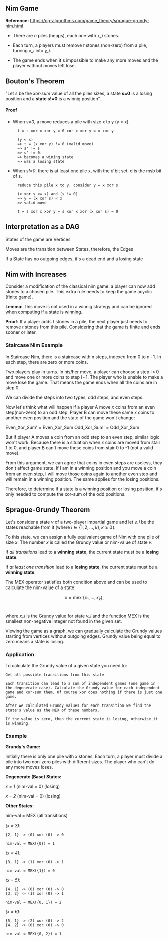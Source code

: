 ## Nim Game

**Reference:** https://cp-algorithms.com/game_theory/sprague-grundy-nim.html

- There are *n* piles (heaps), each one with *x_i* stones. 

- Each turn, a players must remove *t* stones (non-zero) from a pile, turning *x_i* into *y_i*. 

- The game ends when it's impossible to make any more moves and the player without moves left lose.

## Bouton's Theorem

"Let *s* be the *xor-sum* value of all the piles sizes, a state **s=0** is a losing position and a **state s!=0** is a winnig position".

#### Proof

- When *s=0*, a move reduces a pile with size x to y (y < x). 

        t = s xor x xor y = 0 xor x xor y = x xor y
    
        (y < x) 
        => t = (x xor y) != 0 (valid move)
        => s' != s 
        => s' != 0. 
        => becomes a wining state
        => was a losing state

- When *s!=0*, there is at least one pile x, with the *d* bit set. d is the msb bit of s.

        reduce this pile x to y, consider y = x xor s

        (x xor s <= x) and (s != 0)
        => y = (x xor s) < x
        => valid move

        t = s xor x xor y = s xor x xor (x xor s) = 0

## Interpretation as a DAG

States of the game are Vertices

Moves are the transition between States, therefore, the Edges

If a State has no outgoing edges, it's a dead end and a losing state

## Nim with Increases

Consider a modification of the classical nim game: a player can now add stones to a chosen pile. This extra rule needs to keep the game acyclic (finite game).

**Lemma:** This move is not used in a winnig strategy and can be ignored when computing if a state is winning.

**Proof:** If a player adds *t* stones in a pile, the next player just needs to remove *t* stones from this pile. Considering that the game is finite and ends sooner or later.

### Staircase Nim Example

In Staircase Nim, there is a staircase with n steps, indexed from 0 to n - 1. In each step, there are zero or more coins.

Two players play in turns. In his/her move, a player can choose a step i > 0 and move one or more coins to step i - 1. The player who is unable to make a move lose the game. That means the game ends when all the coins are in step 0.

We can divide the steps into two types, odd steps, and even steps. 

Now let's think what will happen if a player A move *x* coins from an even step(non-zero) to an odd step. Player B can move these same *x* coins to another even position and the state of the game won't change: 

Even_Xor_Sum' = Even_Xor_Sum
Odd_Xor_Sum' = Odd_Xor_Sum

But if player A moves a coin from an odd step to an even step, similar logic won't work. Because there is a situation when *x* coins are moved from stair 1 to 0, and player B can't move these coins from stair 0 to -1 (not a valid move).

From this argument, we can agree that coins in even steps are useless, they don't affect game state. If I am in a winning position and you move a coin from an even step, I will move those coins again to another even step and will remain in a winning position. The same applies for the losing positions.

Therefore, to determine if a state is a winning position or losing position, it's only needed to compute the xor-sum of the odd positions.

## Sprague-Grundy Theorem

Let's consider a state *v* of a two-player impartial game and let *v_i* be the states reachable from it (where $i \in \{ 1, 2, \dots, k \} , k \ge 0$ ). 

To this state, we can assign a fully equivalent game of Nim with one pile of size *x*. The number *x* is called the Grundy value or nim-value of state *v*.

If *all transitions* lead to a **winning state**, the current state must be a **losing state**.

If *at least one transition* lead to a **losing state**, the current state must be a **winning state**.

The MEX operator satisfies both condition above and can be used to calculate the nim-value of a state:

$$ x = \text{mex}\ \{ x_1, \ldots, x_k \}, $$ 

where *x_i* is the Grundy value for state *v_i* and the function MEX is the smallest non-negative integer not found in the given set.

Viewing the game as a graph, we can gradually calculate the Grundy values starting from vertices without outgoing edges. Grundy value being equal to zero means a state is losing.

### Application

To calculate the Grundy value of a given state you need to:

    Get all possible transitions from this state

    Each transition can lead to a sum of independent games (one game in the degenerate case). Calculate the Grundy value for each independent game and xor-sum them. Of course xor does nothing if there is just one game.

    After we calculated Grundy values for each transition we find the state's value as the MEX of these numbers.

    If the value is zero, then the current state is losing, otherwise it is winning.

### Example

**Grundy's Game:**

Initially there is only one pile with *x* stones. Each turn, a player must divide a pile into two non-zero piles with different sizes. The player who can't do any more moves loses.

**Degenerate (Base) States:**

*x = 1* (nim-val = 0) (losing)

*x = 2* (nim-val = 0) (losing)

**Other States:**

nim-val = MEX (all transitions)

*(x = 3):*

    {2, 1} -> (0) xor (0) -> 0

    nim-val = MEX({0}) = 1

*(x = 4):*

    {3, 1} -> (1) xor (0) -> 1

    nim-val = MEX({1}) = 0

*(x = 5):*

    {4, 1} -> (0) xor (0) -> 0
    {3, 2} -> (1) xor (0) -> 1

    nim-val = MEX({0, 1}) = 2

*(x = 6):*

    {5, 1} -> (2) xor (0) -> 2
    {4, 2} -> (0) xor (0) -> 0

    nim-val = MEX({0, 2}) = 1